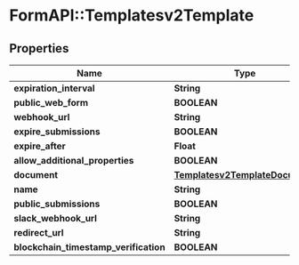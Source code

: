 # FormAPI::Templatesv2Template

## Properties
Name | Type | Description | Notes
------------ | ------------- | ------------- | -------------
**expiration_interval** | **String** |  | [optional] 
**public_web_form** | **BOOLEAN** |  | [optional] 
**webhook_url** | **String** |  | [optional] 
**expire_submissions** | **BOOLEAN** |  | [optional] 
**expire_after** | **Float** |  | [optional] 
**allow_additional_properties** | **BOOLEAN** |  | [optional] 
**document** | [**Templatesv2TemplateDocument**](Templatesv2TemplateDocument.md) |  | [optional] 
**name** | **String** |  | [optional] 
**public_submissions** | **BOOLEAN** |  | [optional] 
**slack_webhook_url** | **String** |  | [optional] 
**redirect_url** | **String** |  | [optional] 
**blockchain_timestamp_verification** | **BOOLEAN** |  | [optional] 


